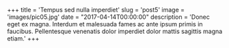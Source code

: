 +++
title = 'Tempus sed nulla imperdiet'
slug = 'post5'
image = 'images/pic05.jpg'
date = "2017-04-14T00:00:00"
description = 'Donec eget ex magna. Interdum et malesuada fames ac ante ipsum primis in faucibus. Pellentesque venenatis dolor imperdiet dolor mattis sagittis magna etiam.'
+++